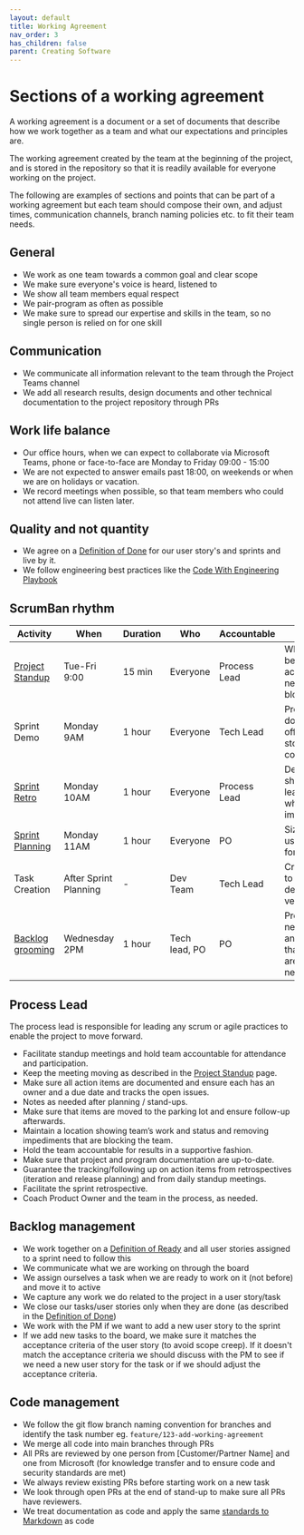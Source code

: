 ```yaml
---
layout: default
title: Working Agreement
nav_order: 3
has_children: false
parent: Creating Software
---
```

# Sections of a working agreement

A working agreement is a document or a set of documents that describe how we work together as a team and what our
expectations and principles are.

The working agreement created by the team at the beginning of the project, and is stored in the repository so that it is
readily available for everyone working on the project.

The following are examples of sections and points that can be part of a working agreement but each team should compose
their own, and adjust times, communication channels, branch naming policies etc. to fit their team needs.

## General

- We work as one team towards a common goal and clear scope
- We make sure everyone's voice is heard, listened to
- We show all team members equal respect
- We pair-program as often as possible
- We make sure to spread our expertise and skills in the team, so no single person is relied on for one skill

## Communication

- We communicate all information relevant to the team through the Project Teams channel
- We add all research results, design documents and other technical documentation to the project repository through PRs

## Work life balance

- Our office hours, when we can expect to collaborate via Microsoft Teams, phone or face-to-face are Monday to Friday 09:00 - 15:00
- We are not expected to answer emails past 18:00, on weekends or when we are on holidays or vacation.
- We record meetings when possible, so that team members who could not attend live can listen later.

## Quality and not quantity

- We agree on a [Definition of Done](/docs/docs/BestPractices/DoneDone/) for our user story's and sprints and live by it.
- We follow engineering best practices like the [Code With Engineering Playbook](/docs/docs/Index/)

## ScrumBan rhythm

| Activity                                                        | When                  | Duration | Who           | Accountable  | Goal                                                          |
|-----------------------------------------------------------------| --------------------- | -------- | ------------- | ------------ | ------------------------------------------------------------- |
| [Project Standup](../../stand-ups/readme.md)                    | Tue-Fri 9:00          | 15 min   | Everyone      | Process Lead | What has been accomplished, next steps, blockers |
| Sprint Demo                                                     | Monday 9AM            | 1 hour   | Everyone      | Tech Lead    | Present work done and sign off on user story completion |
| [Sprint Retro](../../retrospectives/readme.md)                  | Monday 10AM           | 1 hour   | Everyone      | Process Lead | Dev Teams shares learnings and what can be improved |
| [Sprint Planning](../../sprint-planning/readme.md)              | Monday 11AM           | 1 hour   | Everyone      | PO           | Size and plan user stories for the sprint |
| Task Creation                                                   | After Sprint Planning | -        | Dev Team      | Tech Lead    | Create tasks to clarify and determine velocity |
| [Backlog grooming](../../backlog-management/grooming/readme.md) | Wednesday 2PM         | 1 hour   | Tech lead, PO | PO           | Prepare for next sprint and ensure that stories are ready for next sprint. |

## Process Lead

The process lead is responsible for leading any scrum or agile practices to enable the project to move forward.

- Facilitate standup meetings and hold team accountable for attendance and participation.
- Keep the meeting moving as described in the [Project Standup](../../stand-ups/readme.md) page.
- Make sure all action items are documented and ensure each has an owner and a due date and tracks the open issues.
- Notes as needed after planning / stand-ups.
- Make sure that items are moved to the parking lot and ensure follow-up afterwards.
- Maintain a location showing team’s work and status and removing impediments that are blocking the team.
- Hold the team accountable for results in a supportive fashion.
- Make sure that project and program documentation are up-to-date.
- Guarantee the tracking/following up on action items from retrospectives (iteration and release planning) and from daily standup meetings.
- Facilitate the sprint retrospective.
- Coach Product Owner and the team in the process, as needed.

## Backlog management

- We work together on a [Definition of Ready](../definition-of-ready/readme.md) and all user stories assigned to a sprint need to follow this
- We communicate what we are working on through the board
- We assign ourselves a task when we are ready to work on it (not before) and move it to active
- We capture any work we do related to the project in a user story/task
- We close our tasks/user stories only when they are done (as described in the [Definition of Done](../definition-of-done/readme.md))
- We work with the PM if we want to add a new user story to the sprint
- If we add new tasks to the board, we make sure it matches the acceptance criteria of the user story (to avoid scope creep).
  If it doesn't match the acceptance criteria we should discuss with the PM to see if we need a new user story for the task or if we should adjust the acceptance criteria.

## Code management

- We follow the git flow branch naming convention for branches and identify the task number eg. `feature/123-add-working-agreement`
- We merge all code into main branches through PRs
- All PRs are reviewed by one person from [Customer/Partner Name] and one from Microsoft (for knowledge transfer and to ensure code and security standards are met)
- We always review existing PRs before starting work on a new task
- We look through open PRs at the end of stand-up to make sure all PRs have reviewers.
- We treat documentation as code and apply the same [standards to Markdown](../../../code-reviews/recipes/Markdown.md) as code